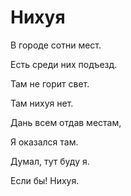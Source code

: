 # Нихуя

В городе сотни мест.

Есть среди них подъезд.

Там не горит свет.

Там нихуя нет.

Дань всем отдав местам,

Я оказался там.

Думал, тут буду я.

Если бы! Нихуя.